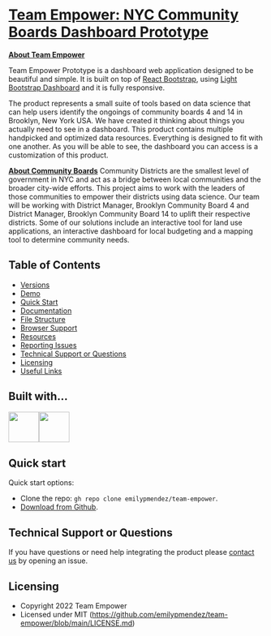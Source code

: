 # [Team Empower: NYC Community Boards Dashboard Prototype](https://team-empower.netlify.app)

**[About Team Empower](https://github.com/emilypmendez/team-empower/blob/main/README.md)**

Team Empower Prototype is a dashboard web application designed to be beautiful and simple. It is built on top of [React Bootstrap](https://5c507d49471426000887a6a7--react-bootstrap.netlify.com/), using [Light Bootstrap Dashboard](https://www.creative-tim.com/product/light-bootstrap?ref=lbdr-readme) and it is fully responsive.

The product represents a small suite of tools based on data science that can help users identify the ongoings of community boards 4 and 14 in Brooklyn, New York USA. We have created it thinking about things you actually need to see in a dashboard. This product contains multiple handpicked and optimized data resources. Everything is designed to fit with one another. As you will be able to see, the dashboard you can access is a customization of this product.

**[About Community Boards](https://www1.nyc.gov/site/cau/community-boards/about-commmunity-boards.page)**
Community Districts are the smallest level of government in NYC and act as a bridge between local communities and the broader city-wide efforts. This project aims to work with the leaders of those communities to empower their districts using data science. Our team will be working with District Manager, Brooklyn Community Board 4 and District Manager, Brooklyn Community Board 14 to uplift their respective districts. Some of our solutions include an interactive tool for land use applications, an interactive dashboard for local budgeting and a mapping tool to determine community needs.

## Table of Contents

- [Versions](#versions)
- [Demo](#demo)
- [Quick Start](#quick-start)
- [Documentation](#documentation)
- [File Structure](#file-structure)
- [Browser Support](#browser-support)
- [Resources](#resources)
- [Reporting Issues](#reporting-issues)
- [Technical Support or Questions](#technical-support-or-questions)
- [Licensing](#licensing)
- [Useful Links](#useful-links)

## Built with...

[<img src="https://raw.githubusercontent.com/creativetimofficial/public-assets/master/logos/html-logo.jpg" width="60" height="60" />](https://www.creative-tim.com/product/light-bootstrap-dashboard?ref=lbdr-readme)[<img src="https://raw.githubusercontent.com/creativetimofficial/public-assets/master/logos/react-logo.jpg" width="60" height="60" />](https://www.creative-tim.com/product/light-bootstrap-dashboard-react?ref=lbdr-readme)

## Quick start

Quick start options:

- Clone the repo: `gh repo clone emilypmendez/team-empower`.
- [Download from Github](https://github.com/emilypmendez/team-empower/archive/refs/heads/main.zip).


## Technical Support or Questions

If you have questions or need help integrating the product please [contact us](https://github.com/emilypmendez/team-empower/issues) by opening an issue.

## Licensing

- Copyright 2022 Team Empower
- Licensed under MIT (https://github.com/emilypmendez/team-empower/blob/main/LICENSE.md)
